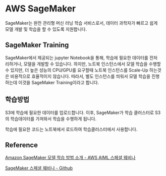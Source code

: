 # AWS SageMaker


SageMaker는 완전 관리형 머신 러닝 학습 서비스로서, 데이터 과학자가 빠르고 쉽게 모델 개발 및 학습을 할 수 있도록 지원합니다. 


## SageMaker Training

SageMaker에서 제공되는 jupyter Notebook을 통해, 학습에 필요한 데이터를 전처리하거나, 모델을 개발할 수 있습니다. 하지만, 노트북 인스턴스에서 모델 학습을 수행할 수 있지만, 더 높은 성능의 CPU/GPU를 요구할때 노트북 인스턴스를 Scale-Up 하는것은 비용적으로 효율적이지 않습니다. 따라서, 별도 인스턴스를 띄워서 모델 학습을 진행하는데 이것을 SageMaker Training이라고 합니다.

## 학습방법

S3에 학습에 필요한 데이터를 업로드합니다. 이후, SageMaker가 학습 클러스터로 S3의 학습데이터를 가져와서 학습을 수행하게 됩니다. 

학습에 필요한 코드는 노트북에서 로드하여 학습클러스터에서 사용합니다. 




## Reference

[Amazon SageMaker 모델 학습 방법 소개 - AWS AIML 스페셜 웨비나](https://www.youtube.com/watch?v=oQ7glJfD-BQ&list=PLORxAVAC5fUULZBkbSE--PSY6bywP7gyr)

[SageMaker 스페셜 웨비나 - Github](https://github.com/aws-samples/aws-ai-ml-workshop-kr/tree/master/sagemaker/sm-special-webinar)
